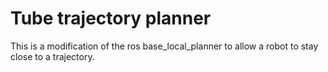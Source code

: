 # Tube trajectory planner 

This is a modification of the ros base_local_planner to allow a robot to stay close to a trajectory.
